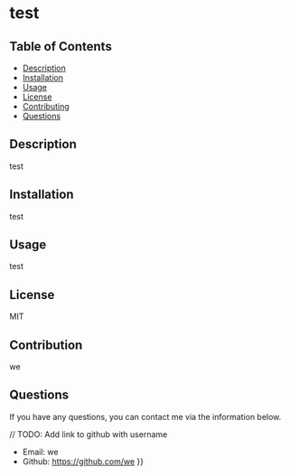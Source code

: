 # test



  ## Table of Contents
  
  - [Description](#Description)
  - [Installation](#Installation)
  - [Usage](#Usage)
  - [License](#License)
  - [Contributing](#Contribution)
  - [Questions](#questions)

  ## Description
  
  test
  
  ## Installation
  
  test

  ## Usage

  test
  
  ## License

 MIT
  
  ## Contribution
  
  we
  
  ## Questions
  
  If you have any questions, you can contact me via the information below.

  // TODO: Add link to github with username 
  * Email: we
  * Github: https://github.com/we
}}